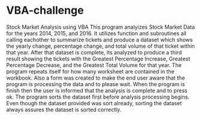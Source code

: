 # VBA-challenge
Stock Market Analysis using VBA
This program analyizes Stock Market Data for the years 2014, 2015, and 2016.  It utilizes function and subroutines all calling eachother to summarize tickets and produce a dataset which shows the yearly change, percentage change, and total volume of that ticket within that year.  After that dataset is complete, its analyzed to produce a third result showing the tickets with the Greatest Percentage Increase, Greatest Percentage Decrease, and the Greatest Total Volume for that year.  The program repeats itself for how many worksheet are contained in the workbook.  Also a form was created to make the end user aware that the program is processing the data and to please wait.  When the program is finish then the user is informed that the analysis is complete and to press ok.  The program sorts the dataset first before analysis processing begins.  Even though the dataset provided was sort already,  sorting the dataset always assures the dataset is sorted correctly.
